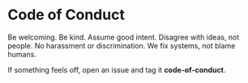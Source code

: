 # Code of Conduct

Be welcoming. Be kind. Assume good intent. Disagree with ideas, not people.
No harassment or discrimination. We fix systems, not blame humans.

If something feels off, open an issue and tag it **code‑of‑conduct**.